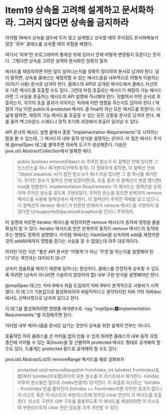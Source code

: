 # Item19 상속을 고려해 설계하고 문서화하라. 그러지 않다면 상속을 금지하라

아이템 18에서 상속을 염두에 두지 않고 설계했고 상속할 때의 주의점도 문서화해놓지 않은 '외부' 클래스를 상속할 때의 위험을 배웠다.

여기서 '외부'란 프로그래머의 통제권 밖에 있어서 언제 어떻게 변경될지 모른다는 뜻이다. 그렇다면 상속을 고려한 설계와 문서화란 정확히 뭘까

메서드를 재정의하면 어떤 일이 일어나는지를 정확히 정리하여 문서로 남겨야 한다. 달리 말하면, 상속용 클래스는 재정의할 수 있는 메서드들을 내부적으로 어떻게 이용하는지(자기 사용) 문서로 남겨야 한다. 클래스의 API로 공개된 메서드에서 클래스 자신의 또 다른 메서드를 호출할 수도 있다. 그런데 마침 호출되는 메서드가 재정의 가능 메서드라면 그 사실을 호출하는 메서드의 API 설명에 적시해야 한다. 덧붙여서 어떤 순서로 호출하는지, 각각의 호출 결과가 이어지는 처리에 어떤 영향을 주는지도 담아야 한다.('재정의 가능'이란 public과 protected 메서드 중 final이 아닌 모든 메서드를 뜻한다). 더 넓게 말하면, 재정의 가능 메서드를 호출할 수 있는 모든 상황을 문서로 남겨야 한다. 예를 들어 백그라운드 스레드나 정적 초기화 과정에서 호출이 일어날 수 있다.

API 문서의 메서드 설명 끝에서 종종 "Implementation Requirements"로 시작하는 절을 볼 수 있는데, 그 메서드의 내부 동작 방식을 설명하는 곳이다. 이 절은 메서드 주석에 @implSpec 태그를 붙여주면 자바독 도구가 생성해준다. 다음은 java.util.AbstractCollection에서 발췌한 예다.

> public boolean remove(Object o)
> 주어진 원소가 이 컬렉션 안에 있다면 그 인스턴스를 하나 제거한다(선택적 동작). 더 정확하게 말하면, 이 컬렉션 안에 'Object.equals(o, e)가 참인 원소'e가 하나 이상 있다면 그 중 하나를 제거한다. 주어진 원소가 컬렉션 안에 있었다면(즉, 호출 결과 이 컬렉션이 변경 됐다면) true를 반환한다.
> Implementation Requirements: 이 메서드는 컬렉션을 순회하며 주어진 원소를 찾도록 구현되었다. 주어진 원소를 찾으면 반복자의 remove 메서드를 사용해 컬렉션에서 제거한다. 이 컬렉션이 주어진 객체를 갖고 있으나, 이 컬렉션의 iterator 메서드가 반환한 반복자가 remove 메서드를 구현하지 않았다면 UnsupportedOperationException을 던지니 주의하자.

이 설명에 따르면 iterator 메서드를 재정의하면 remove 메서드의 동작에 영향을 줌을 확실히 알 수 있다. iterator 메서드로 얻은 반복자의 동작이 remove 메서드의 동작에 주는 영향도 정확히 설명했다. 아이템 18에서는 HashSet을 상속하여 add를 재정의한 것이 addAll에까지 영향을 준다는 사실을 알 수 없었는데 아주 대조적이다.

하지만 이런 식은 "좋은 API 문서란 '어떻게'가 아닌 '무엇'을 하는지를 설명해야 한다"라는 격언과는 대치되지 않나?

상속이 캡슐화를 해치기 때문에 일어나는 현상이다. 클래스를 안전하게 상속할 수 있도록 하려면 (상속이 아니라면 기술하지 않았어야 할) 내부 구현 방식을 설명해야만 한다.

@implSpec 태그는 자바 8에서 처음 도입되어 자바 9부터 본격적으로 사용되기 시작했다. 이 태그가 기본값으로 활성화되어야 바람직하다고 생각하지만
자바 11의 자바doc에서도 선택사항으로 남겨져 있다고 한다.

이 태그를 활성화하려면 명령줄 매개변수로 -tag "implSpec:a:Implementation Requirements:"를 지정해주면 된다.

이러첨 내부 메커니즘을 문서로 남기는 것만이 상속을 위한 설계의 전부는 아니다.

효율적인 하위 클래스를 큰 어려움 없이 만들 수 있게 하려면 클래스의 내부 동작 과정 중간에 끼어들 수 있는 훅(hook)을 잘 선별하여 protected 메서드 형태로 공개해야 할 수도 있다. 드물게는 protected 필드로 공개해야 할 수도 있다.

java.util.AbstractList의 removeRange 메서드를 예로 살펴보자

> protected void removeRange(int fromIndex, int toIndex)
> fromIndex(포함)부터 toIndex(미포함)까지의 모든 원소를 이 리스트에서 제거한다.
> toIndex 이후의 원소들은 앞으로 (index만큼씩) 당겨진다. 이 호출로 리스트는 'toIndex - fromIndex'만큼 짧아진다.(toIndex == fromIndex라면 아무런 효과가 없다.)
이 리스트 혹은 이 리스트의 부분리스트에 정의된 clear 연산이 이 메서드를 호출한다.
리스트 구현의 내부 구조를 활용하도록 이 메서드를 재정의하면 이 리스트와 부분리스트의 clear 연산 성능을 크게 개선할 수 있다.

